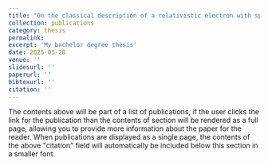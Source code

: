 ```yaml
---
title: "On the classical description of a relativistic electron with spin"
collection: publications
category: thesis
permalink: 
excerpt: 'My bachelor degree thesis'
date: 2025-03-28
venue: ''
slidesurl: ''
paperurl: ''
bibtexurl: ''
citation: ''
---
```

The contents above will be part of a list of publications, if the user clicks the link for the publication than the contents of section will be rendered as a full page, allowing you to provide more information about the paper for the reader. When publications are displayed as a single page, the contents of the above "citation" field will automatically be included below this section in a smaller font.
